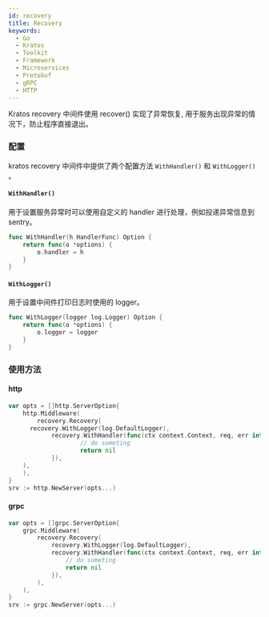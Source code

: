 ```yaml
---
id: recovery
title: Recovery
keywords:
  - Go
  - Kratos
  - Toolkit
  - Framework
  - Microservices
  - Protobuf
  - gRPC
  - HTTP
---
```


Kratos recovery 中间件使用 recover() 实现了异常恢复, 用于服务出现异常的情况下，防止程序直接退出。

### 配置

kratos recovery 中间件中提供了两个配置方法 `WithHandler()` 和 `WithLogger()` 。

#### `WithHandler()`
用于设置服务异常时可以使用自定义的 handler 进行处理，例如投递异常信息到 sentry。

```go
func WithHandler(h HandlerFunc) Option {
	return func(o *options) {
		o.handler = h
	}
}
```
#### `WithLogger()`
用于设置中间件打印日志时使用的 logger。

```go
func WithLogger(logger log.Logger) Option {
	return func(o *options) {
		o.logger = logger
	}
}
```

### 使用方法

#### http

```go
var opts = []http.ServerOption{
	http.Middleware(
		recovery.Recovery(
      recovery.WithLogger(log.DefaultLogger),
			recovery.WithHandler(func(ctx context.Context, req, err interface{}) error {
					// do someting
					return nil
			}),
    ),
	),
}
srv := http.NewServer(opts...)
```

#### grpc

```go
var opts = []grpc.ServerOption{
	grpc.Middleware(
		recovery.Recovery(
			recovery.WithLogger(log.DefaultLogger),
			recovery.WithHandler(func(ctx context.Context, req, err interface{}) error {
				// do someting
				return nil
			}),
		),
	),
}
srv := grpc.NewServer(opts...)
````